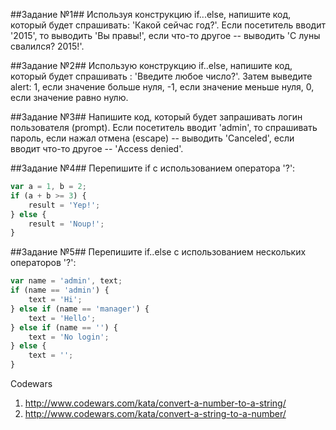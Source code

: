 ##Задание №1##
Используя конструкцию if...else, напишите код, который будет спрашивать: 
'Какой сейчас год?'.
Если посетитель вводит '2015', то выводить 'Вы правы!', 
если что-то другое -- выводить 'С луны свалился? 2015!'.

##Задание №2##
Использую конструкцию if..else, напишите код, который будет спрашивать : 'Введите любое число?'. 
Затем выведите alert: 
1, если значение больше нуля, 
-1, если значение меньше нуля, 
0, если значение равно нулю.

##Задание №3##
Напишите код, который будет запрашивать логин пользователя (prompt).
Если посетитель вводит 'admin', то спрашивать пароль, 
если нажал отмена (escape) -- выводить 'Canceled', 
если вводит что-то другое -- 'Access denied'.

##Задание №4##
Перепишите if с использованием оператора '?':

```javascript
var a = 1, b = 2;
if (a + b >= 3) {
	result = 'Yep!';
} else {
	result = 'Noup!';
}
```

##Задание №5##
Перепишите if..else с использованием нескольких операторов '?':

```javascript
var name = 'admin', text;
if (name == 'admin') {
	text = 'Hi';
} else if (name == 'manager') {
	text = 'Hello';
} else if (name == '') {
	text = 'No login';
} else {
	text = '';
}
```

Codewars

1. http://www.codewars.com/kata/convert-a-number-to-a-string/
2. http://www.codewars.com/kata/convert-a-string-to-a-number/